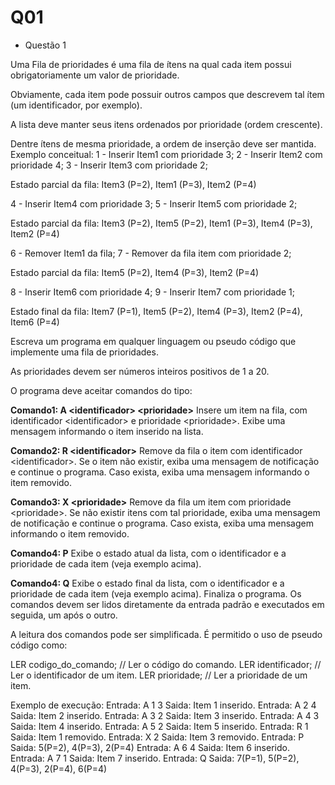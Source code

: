 # Q01
- Questão 1

Uma Fila de prioridades é uma fila de ítens na qual cada item possui obrigatoriamente um valor de prioridade.

Obviamente, cada item pode possuir outros campos que descrevem tal ítem (um identificador, por exemplo).

A lista deve manter seus itens ordenados por prioridade (ordem crescente).

Dentre ítens de mesma prioridade, a ordem de inserção deve ser mantida.
Exemplo conceitual:
1 - Inserir Item1 com prioridade 3;
2 - Inserir Item2 com prioridade 4;
3 - Inserir Item3 com prioridade 2;

Estado parcial da fila: Item3 (P=2), Item1 (P=3), Item2 (P=4)

4 - Inserir Item4 com prioridade 3;
5 - Inserir Item5 com prioridade 2;

Estado parcial da fila: Item3 (P=2), Item5 (P=2), Item1 (P=3), Item4 (P=3), Item2 (P=4)

6 - Remover Item1 da fila;
7 - Remover da fila item com prioridade 2;

Estado parcial da fila: Item5 (P=2), Item4 (P=3), Item2 (P=4)

8 - Inserir Item6 com prioridade 4;
9 - Inserir Item7 com prioridade 1;

Estado final da fila: Item7 (P=1), Item5 (P=2), Item4 (P=3), Item2 (P=4), Item6 (P=4)

Escreva um programa em qualquer linguagem ou pseudo código que implemente uma fila de prioridades.

As prioridades devem ser números inteiros positivos de 1 a 20.

O programa deve aceitar comandos do tipo:

**Comando1: A \<identificador\> \<prioridade\>**
Insere um item na fila, com identificador \<identificador\> e prioridade \<prioridade\>.
Exibe uma mensagem informando o item inserido na lista.

**Comando2: R \<identificador\>**
Remove da fila o item com identificador \<identificador\>.
Se o item não existir, exiba uma mensagem de notificação e continue o programa.
Caso exista, exiba uma mensagem informando o item removido.

**Comando3: X \<prioridade\>**
Remove da fila um item com prioridade \<prioridade\>.
Se não existir itens com tal prioridade, exiba uma mensagem de notificação e continue o programa.
Caso exista, exiba uma mensagem informando o item removido.

**Comando4: P**
Exibe o estado atual da lista, com o identificador e a prioridade de cada item (veja exemplo acima).

**Comando4: Q**
Exibe o estado final da lista, com o identificador e a prioridade de cada item (veja exemplo acima).
Finaliza o programa.
Os comandos devem ser lidos diretamente da entrada padrão e executados em seguida, um após o outro.

A leitura dos comandos pode ser simplificada. É permitido o uso de pseudo código como:

LER codigo_do_comando; // Ler o código do comando.
LER identificador; // Ler o identificador de um item.
LER prioridade; // Ler a prioridade de um item.

Exemplo de execução:
Entrada: A 1 3
Saida:   Item 1 inserido.
Entrada: A 2 4
Saida:   Item 2 inserido.
Entrada: A 3 2
Saida:   Item 3 inserido.
Entrada: A 4 3
Saida:   Item 4 inserido.
Entrada: A 5 2
Saida:   Item 5 inserido.
Entrada: R 1
Saida:   Item 1 removido.
Entrada: X 2
Saida:   Item 3 removido.
Entrada: P
Saida:   5(P=2), 4(P=3), 2(P=4)
Entrada: A 6 4
Saida:   Item 6 inserido.
Entrada: A 7 1
Saida:   Item 7 inserido.
Entrada: Q
Saida:   7(P=1), 5(P=2), 4(P=3), 2(P=4), 6(P=4)
